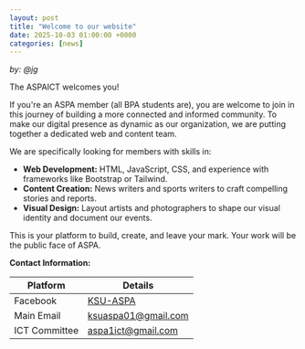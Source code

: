 ```yaml
---
layout: post
title: "Welcome to our website"
date: 2025-10-03 01:00:00 +0000
categories: [news]
---
```

*by: @jg*

The ASPAICT welcomes you!

If you're an ASPA member (all BPA students are), you are welcome to join in this journey of building a more connected and informed community. To make our digital presence as dynamic as our organization, we are putting together a dedicated web and content team.

We are specifically looking for members with skills in:

*   **Web Development:** HTML, JavaScript, CSS, and experience with frameworks like Bootstrap or Tailwind.
*   **Content Creation:** News writers and sports writers to craft compelling stories and reports.
*   **Visual Design:** Layout artists and photographers to shape our visual identity and document our events.

This is your platform to build, create, and leave your mark. Your work will be the public face of ASPA.

**Contact Information:**

| Platform | Details |
|----------|---------|
| Facebook | [KSU-ASPA](https://facebook.com/KSU-ASPA) |
| Main Email | ksuaspa01@gmail.com |
| ICT Committee | aspa1ict@gmail.com |
